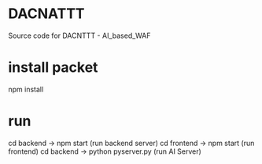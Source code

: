 # DACNATTT
Source code for DACNTTT - AI_based_WAF

# install packet
npm install

# run
cd backend -> npm start (run backend server)
cd frontend -> npm start (run frontend)
cd backend -> python pyserver.py (run AI Server)
